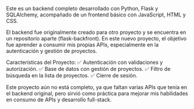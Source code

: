 Este es un backend completo desarrollado con Python, Flask y SQLAlchemy, acompañado de un frontend básico con JavaScript, HTML y CSS.

El backend fue originalmente creado para otro proyecto y se encuentra en un repositorio aparte (flask-backfront). En este nuevo proyecto, el objetivo fue aprender a consumir mis propias APIs, especialmente en la autenticación y gestión de proyectos.

Características del Proyecto:
✅ Autenticación con validaciones y autorización.
✅ Base de datos con gestión de proyectos.
✅ Filtro de búsqueda en la lista de proyectos.
✅ Cierre de sesión.

Este proyecto aún no está completo, ya que faltan varias APIs que tenía en el backend original, pero sirvió como práctica para mejorar mis habilidades en consumo de APIs y desarrollo full-stack.
